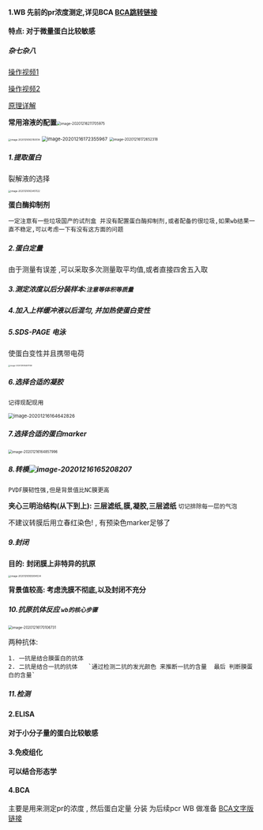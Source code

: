 #### 1.WB 先前的pr浓度测定,详见BCA [BCA跳转链接](#4.BCA)

**特点: 对于微量蛋白比较敏感**

##### 杂七杂八

[操作视频1](https://www.bilibili.com/video/BV19k4y1y7MJ?p=2)

[操作视频2](https://www.bilibili.com/video/BV12E41127S6/?spm_id_from=333.788.recommend_more_video.0)

[原理详解](https://www.bilibili.com/video/BV1GA411n7bp?from=search&seid=6473171998777598891)

**常用溶液的配置**<img src="C:%5CUsers%5CXXIAO%5CAppData%5CRoaming%5CTypora%5Ctypora-user-images%5Cimage-20201216211705975.png" alt="image-20201216211705975" style="zoom:50%;" />



<img src="C:%5CUsers%5CXXIAO%5CAppData%5CRoaming%5CTypora%5Ctypora-user-images%5Cimage-20201216163150514.png" alt="image-20201216163150514" style="zoom:33%;" />

<img src="C:%5CUsers%5CXXIAO%5CAppData%5CRoaming%5CTypora%5Ctypora-user-images%5Cimage-20201216172355967.png" alt="image-20201216172355967" style="zoom:67%;" />

<img src="C:%5CUsers%5CXXIAO%5CAppData%5CRoaming%5CTypora%5Ctypora-user-images%5Cimage-20201216172652318.png" alt="image-20201216172652318" style="zoom:50%;" />







##### 1.提取蛋白

裂解液的选择

<img src="C:%5CUsers%5CXXIAO%5CAppData%5CRoaming%5CTypora%5Ctypora-user-images%5Cimage-20201216163451122.png" alt="image-20201216163451122" style="zoom:33%;" />

**蛋白酶抑制剂**

`一定注意有一些垃圾国产的试剂盒 并没有配置蛋白酶抑制剂,或者配备的很垃圾,如果wb结果一直不稳定,可以考虑一下有没有这方面的问题	`

##### 2.蛋白定量

由于测量有误差 ,可以采取多次测量取平均值,或者直接四舍五入取

##### 3.测定浓度以后分装样本:`注意等体积等质量`



##### 4.加入上样缓冲液以后混匀, 并加热使蛋白变性



##### 5.SDS-PAGE 电泳

使蛋白变性并且携带电荷

<img src="C:%5CUsers%5CXXIAO%5CAppData%5CRoaming%5CTypora%5Ctypora-user-images%5Cimage-20201216164611158.png" alt="image-20201216164611158" style="zoom:25%;" />



##### 6.选择合适的凝胶

`记得现配现用`

<img src="C:%5CUsers%5CXXIAO%5CAppData%5CRoaming%5CTypora%5Ctypora-user-images%5Cimage-20201216164642826.png" alt="image-20201216164642826" style="zoom: 67%;" />

##### 7.选择合适的蛋白marker

<img src="C:%5CUsers%5CXXIAO%5CAppData%5CRoaming%5CTypora%5Ctypora-user-images%5Cimage-20201216164857996.png" alt="image-20201216164857996" style="zoom: 50%;" />





##### 8.转模![image-20201216165208207](C:%5CUsers%5CXXIAO%5CAppData%5CRoaming%5CTypora%5Ctypora-user-images%5Cimage-20201216165208207.png)

`PVDF膜韧性强,但是背景值比NC膜更高`

**夹心三明治结构(从下到上): 三层滤纸,膜,凝胶,三层滤纸**   `切记排除每一层的气泡`

不建议转膜后用立春红染色! , 有预染色marker足够了





##### 9.封闭

**目的:** **封闭膜上非特异的抗原**

<img src="C:%5CUsers%5CXXIAO%5CAppData%5CRoaming%5CTypora%5Ctypora-user-images%5Cimage-20201216165904534.png" alt="image-20201216165904534" style="zoom:33%;" />

 

**背景值较高: 考虑洗膜不彻底,以及封闭不充分**





##### 10.抗原抗体反应 `wb的核心步骤`

<img src="C:%5CUsers%5CXXIAO%5CAppData%5CRoaming%5CTypora%5Ctypora-user-images%5Cimage-20201216170106731.png" alt="image-20201216170106731" style="zoom: 50%;" />



两种抗体: 

	1. 一抗是结合膜蛋白的抗体
 	2. 二抗是结合一抗的抗体   `通过检测二抗的发光颜色 来推断一抗的含量  最后 判断膜蛋白的含量`





##### 11.检测







#### 2.ELISA

**对于小分子量的蛋白比较敏感**





#### 3.免疫组化

**可以结合形态学**



#### 4.BCA

主要是用来测定pr的浓度 , 然后蛋白定量 分装 为后续pcr WB  做准备 [BCA文字版链接](https://www.bilibili.com/read/cv4949104)




